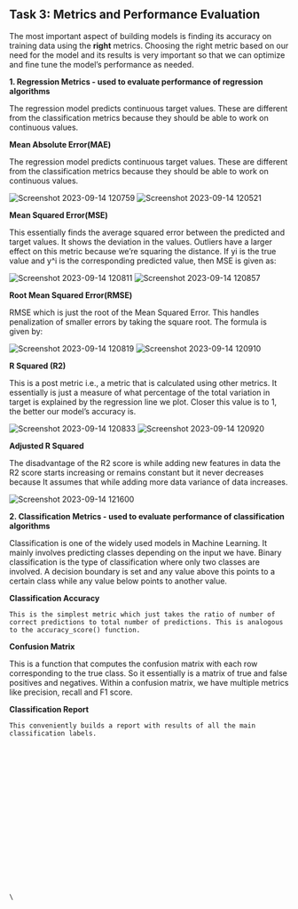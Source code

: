## Task 3: Metrics and Performance Evaluation

The most important aspect of building models is finding its accuracy on training data using the **right** metrics. Choosing the right metric based on our need for the model and its results is very important so that we can optimize and fine tune the model’s performance as needed. 

**1. Regression Metrics - used to evaluate performance of regression algorithms**

  The regression model predicts continuous target values. These are different from the classification metrics because they should be able to work on continuous values.

**Mean Absolute Error(MAE)**

  The regression model predicts continuous target values. These are different from the classification metrics because they should be able to work on continuous values.

![Screenshot 2023-09-14 120759](https://github.com/vidhathri30/L1Report/assets/101579638/44fba74d-77eb-494c-a6ea-1c7d5f56877c)
![Screenshot 2023-09-14 120521](https://github.com/vidhathri30/L1Report/assets/101579638/519747c1-4621-4d03-9260-c98a2c276da3)



**Mean Squared Error(MSE)**

This essentially finds the average squared error between the predicted and target values. It shows the deviation in the values. Outliers have a larger effect on this metric because we’re squaring the distance. If yi is the true value and y^i is the corresponding predicted value, then MSE is given as:


![Screenshot 2023-09-14 120811](https://github.com/vidhathri30/L1Report/assets/101579638/f225342a-40c2-4c9b-8797-3f83996d2718)
![Screenshot 2023-09-14 120857](https://github.com/vidhathri30/L1Report/assets/101579638/b90d967a-3cbd-4d6e-b370-37baa88ef879)

**Root Mean Squared Error(RMSE)**

 RMSE which is just the root of the Mean Squared Error. This handles penalization of smaller errors by taking the square root. The formula is given by:

![Screenshot 2023-09-14 120819](https://github.com/vidhathri30/L1Report/assets/101579638/2d83a132-772a-482b-9b5d-638a0eec20a3)
![Screenshot 2023-09-14 120910](https://github.com/vidhathri30/L1Report/assets/101579638/58b699f0-837f-4dc5-aadb-c73267c39a11)

**R Squared (R2)**

This is a post metric i.e., a metric that is calculated using other metrics. It essentially is just a measure of what percentage of the total variation in target is explained by the regression line we plot. Closer this value is to 1, the better our model’s accuracy is.

![Screenshot 2023-09-14 120833](https://github.com/vidhathri30/L1Report/assets/101579638/cd122b9d-797b-4c43-b82b-5d10e1b2092f)
![Screenshot 2023-09-14 120920](https://github.com/vidhathri30/L1Report/assets/101579638/9d712162-914f-407b-b5b0-55ee1a64bdb4)


**Adjusted R Squared**

The disadvantage of the R2 score is while adding new features in data the R2 score starts increasing or remains constant but it never decreases because It assumes that while adding more data variance of data increases.

![Screenshot 2023-09-14 121600](https://github.com/vidhathri30/L1Report/assets/101579638/5424a3ae-2d1b-467f-9dc4-9437e4c5540f)


**2. Classification Metrics - used to evaluate performance of classification algorithms**

 Classification is one of the widely used models in Machine Learning. It mainly involves predicting classes depending on the input we have. Binary classification is the type of classification where only two classes are involved. A decision boundary is set and any value above this points to a certain class while any value below points to another value. 

 **Classification Accuracy**
 
    This is the simplest metric which just takes the ratio of number of correct predictions to total number of predictions. This is analogous to the accuracy_score() function.

 **Confusion Matrix**
 
  This is a function that computes the confusion matrix with each row corresponding to the true class. So it essentially is a matrix of true and false positives and negatives. Within a confusion matrix, we have multiple metrics like precision, recall and F1 score.



  **Classification Report**
  
    This conveniently builds a report with results of all the main classification labels.




















    \
